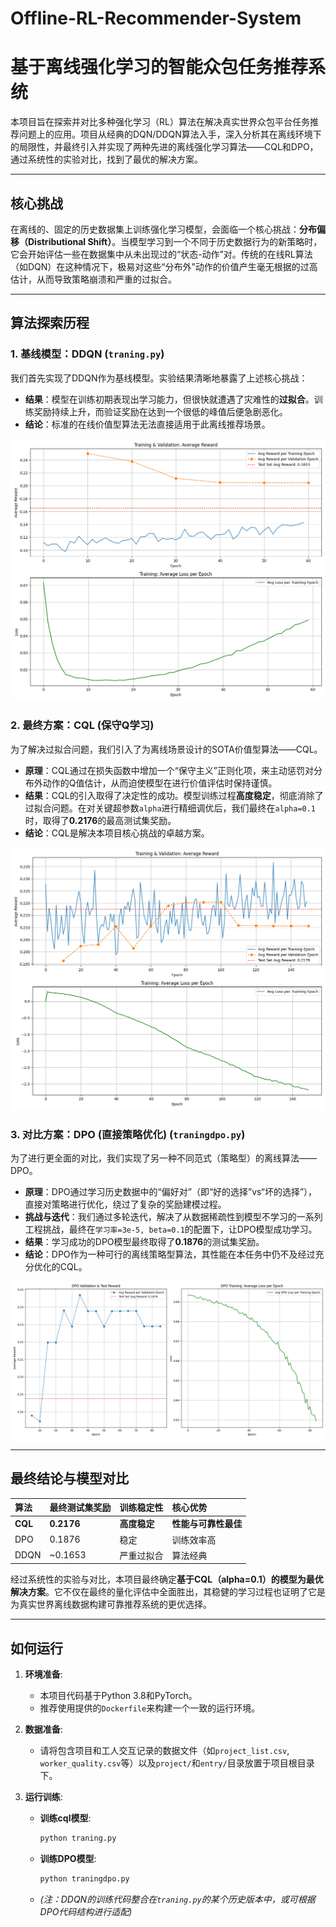 # Offline-RL-Recommender-System
# 基于离线强化学习的智能众包任务推荐系统

本项目旨在探索并对比多种强化学习（RL）算法在解决真实世界众包平台任务推荐问题上的应用。项目从经典的DQN/DDQN算法入手，深入分析其在离线环境下的局限性，并最终引入并实现了两种先进的离线强化学习算法——CQL和DPO，通过系统性的实验对比，找到了最优的解决方案。

---

## 核心挑战

在离线的、固定的历史数据集上训练强化学习模型，会面临一个核心挑战：**分布偏移（Distributional Shift）**。当模型学习到一个不同于历史数据行为的新策略时，它会开始评估一些在数据集中从未出现过的“状态-动作”对。传统的在线RL算法（如DQN）在这种情况下，极易对这些“分布外”动作的价值产生毫无根据的过高估计，从而导致策略崩溃和严重的过拟合。

---

## 算法探索历程

### 1. 基线模型：DDQN (`traning.py`)

我们首先实现了DDQN作为基线模型。实验结果清晰地暴露了上述核心挑战：

* **结果**：模型在训练初期表现出学习能力，但很快就遭遇了灾难性的**过拟合**。训练奖励持续上升，而验证奖励在达到一个很低的峰值后便急剧恶化。
* **结论**：标准的在线价值型算法无法直接适用于此离线推荐场景。

![DDQN训练曲线](https://github.com/rookieC511/Offline-RL-Recommender-System/blob/main/ddqn.png?raw=true)


### 2. 最终方案：CQL (保守Q学习)

为了解决过拟合问题，我们引入了为离线场景设计的SOTA价值型算法——CQL。

* **原理**：CQL通过在损失函数中增加一个“保守主义”正则化项，来主动惩罚对分布外动作的Q值估计，从而迫使模型在进行价值评估时保持谨慎。
* **结果**：CQL的引入取得了决定性的成功。模型训练过程**高度稳定**，彻底消除了过拟合问题。在对关键超参数`alpha`进行精细调优后，我们最终在`alpha=0.1`时，取得了**0.2176**的最高测试集奖励。
* **结论**：CQL是解决本项目核心挑战的卓越方案。

![CQL最佳表现](https://github.com/rookieC511/Offline-RL-Recommender-System/blob/main/cql.png?raw=true)

### 3. 对比方案：DPO (直接策略优化) (`traningdpo.py`)

为了进行更全面的对比，我们实现了另一种不同范式（策略型）的离线算法——DPO。

* **原理**：DPO通过学习历史数据中的“偏好对”（即“好的选择”vs“坏的选择”），直接对策略进行优化，绕过了复杂的奖励建模过程。
* **挑战与迭代**：我们通过多轮迭代，解决了从数据稀疏性到模型不学习的一系列工程挑战，最终在`学习率=3e-5, beta=0.1`的配置下，让DPO模型成功学习。
* **结果**：学习成功的DPO模型最终取得了**0.1876**的测试集奖励。
* **结论**：DPO作为一种可行的离线策略型算法，其性能在本任务中仍不及经过充分优化的CQL。

![DPO最佳表现](https://github.com/rookieC511/Offline-RL-Recommender-System/blob/main/dpo.png?raw=true)

---

## 最终结论与模型对比

| 算法 | **最终测试集奖励** | 训练稳定性 | 核心优势 |
| :--- | :--- | :--- | :--- |
| **CQL** | **0.2176** | **高度稳定** | **性能与可靠性最佳** |
| DPO | 0.1876 | 稳定 | 训练效率高 |
| DDQN | ~0.1653 | 严重过拟合 | 算法经典 |

经过系统性的实验与对比，本项目最终确定**基于CQL（alpha=0.1）的模型为最优解决方案**。它不仅在最终的量化评估中全面胜出，其稳健的学习过程也证明了它是为真实世界离线数据构建可靠推荐系统的更优选择。

---

## 如何运行

1.  **环境准备**:
    * 本项目代码基于Python 3.8和PyTorch。
    * 推荐使用提供的`Dockerfile`来构建一个一致的运行环境。

2.  **数据准备**:
    * 请将包含项目和工人交互记录的数据文件（如`project_list.csv`, `worker_quality.csv`等）以及`project/`和`entry/`目录放置于项目根目录下。

3.  **运行训练**:
    * **训练cql模型**:
        ```bash
        python traning.py
        ```
    * **训练DPO模型**:
        ```bash
        python traningdpo.py
        ```
    * *(注：DDQN的训练代码整合在`traning.py`的某个历史版本中，或可根据DPO代码结构进行适配)*
